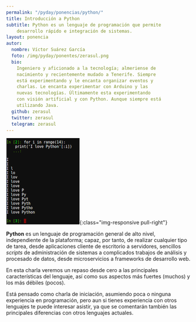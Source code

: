 ```yaml
---
permalink: "/pyday/ponencias/python/"
title: Introducción a Python
subtitle: Python es un lenguaje de programación que permite
    desarrollo rápido e integración de sistemas.
layout: ponencia
autor:
  nombre: Víctor Suárez García
  foto: /img/pyday/ponentes/zerasul.png
  bio:
    Ingeniero y aficionado a la tecnología; almeriense de 
    nacimiento y recientemente mudado a Tenerife. Siempre
    está experimentando y le encanta organizar eventos y 
    charlas. Le encanta experimentar con Arduino y las 
    nuevas tecnologías. Últimamente esta experimentando
    con visión artificial y con Python. Aunque siempre está
    utilizando Java.
  github: zerasul
  twitter: zerasul
  telegram: zerasul
---
```

![I Love Python](/img/pyday/python.png){:class="img-responsive pull-right"}

**Python** es un lenguaje de programación general de alto nivel, independiente
de la plataforma; capaz, por tanto, de realizar cualquier tipo de tarea, desde
aplicaciones cliente de escritorio a servidores, sencillos *scripts* de
administración de sistemas a complicados trabajos de análisis y procesado de
datos, desde microservicios a frameworks de desarrollo web.

En esta charla veremos un repaso desde cero a las principales características
del lenguaje, así como sus aspectos más fuertes (muchos) y los más débiles
(pocos). 

Está pensado como charla de iniciación, asumiendo poca o ninguna experiencia en
programación, pero aun si tienes experiencia con otros lenguajes 
te puede interesar asistir, ya que se comentarán también las
principales diferencias con otros lenguajes actuales.
